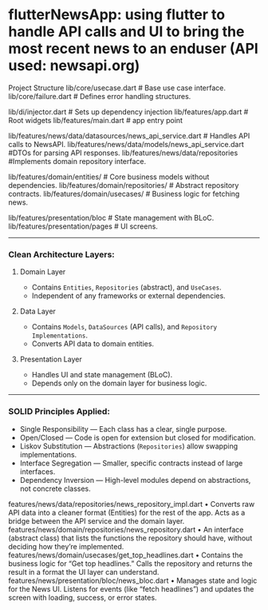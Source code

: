 # flutterNewsApp: using flutter to handle API calls and UI to bring the most recent news to an enduser (API used: newsapi.org)

Project Structure
lib/core/usecase.dart # Base use case interface.
lib/core/failure.dart # Defines error handling structures.

lib/di/injector.dart # Sets up dependency injection
lib/features/app.dart # Root widgets
lib/features/main.dart # app entry point

lib/features/news/data/datasources/news_api_service.dart # Handles API calls to NewsAPI.
lib/features/news/data/models/news_api_service.dart #DTOs for parsing API responses.
lib/features/news/data/repositories #Implements domain repository interface.

lib/features/domain/entities/ # Core business models without dependencies.
lib/features/domain/repositories/ # Abstract repository contracts.
lib/features/domain/usecases/ # Business logic for fetching news.

lib/features/presentation/bloc # State management with BLoC.
lib/features/presentation/pages # UI screens.

------------------------------------------------------------------------------------------

### Clean Architecture Layers:
1. Domain Layer 
   - Contains `Entities`, `Repositories` (abstract), and `UseCases`.  
   - Independent of any frameworks or external dependencies.
   
2. Data Layer 
   - Contains `Models`, `DataSources` (API calls), and `Repository Implementations`.  
   - Converts API data to domain entities.

3. Presentation Layer
   - Handles UI and state management (BLoC).  
   - Depends only on the domain layer for business logic.

---

### SOLID Principles Applied:
- Single Responsibility — Each class has a clear, single purpose.
- Open/Closed — Code is open for extension but closed for modification.
- Liskov Substitution — Abstractions (`Repositories`) allow swapping implementations.
- Interface Segregation — Smaller, specific contracts instead of large interfaces.
- Dependency Inversion — High-level modules depend on abstractions, not concrete classes.


features/news/data/repositories/news_repository_impl.dart
•	Converts raw API data into a cleaner format (Entities) for the rest of the app. Acts as a bridge between the API service and the domain layer.
features/news/domain/repositories/news_repository.dart
•	An interface (abstract class) that lists the functions the repository should have, without deciding how they’re implemented.
features/news/domain/usecases/get_top_headlines.dart
•	Contains the business logic for “Get top headlines.” Calls the repository and returns the result in a format the UI layer can understand.
features/news/presentation/bloc/news_bloc.dart
•	Manages state and logic for the News UI. Listens for events (like “fetch headlines”) and updates the screen with loading, success, or error states.



